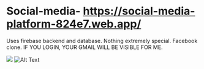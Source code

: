# Social-media- https://social-media-platform-824e7.web.app/




Uses firebase backend and database. Nothing extremely special. Facebook clone. IF YOU LOGIN, YOUR GMAIL WILL BE VISIBLE FOR ME.

![](https://gyazo.com/a29261ca1b904bac8893713c2ba392ca)
![Alt Text](https://gyazo.com/9ca6210a2b2762451633e664a2844186)
